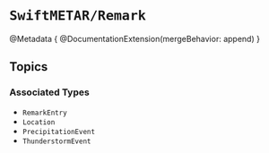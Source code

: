 # ``SwiftMETAR/Remark``

@Metadata {
    @DocumentationExtension(mergeBehavior: append)
}

## Topics

### Associated Types

- ``RemarkEntry``
- ``Location``
- ``PrecipitationEvent``
- ``ThunderstormEvent``
